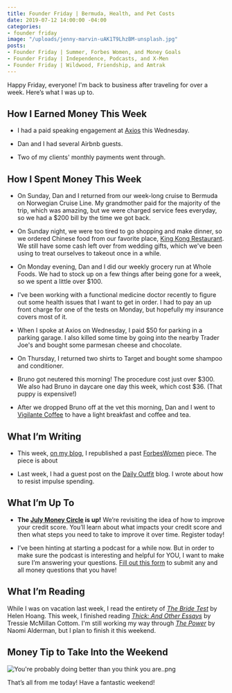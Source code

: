 ```yaml
---
title: Founder Friday | Bermuda, Health, and Pet Costs
date: 2019-07-12 14:00:00 -04:00
categories:
- founder friday
image: "/uploads/jenny-marvin-uAK1T9LhzBM-unsplash.jpg"
posts:
- Founder Friday | Summer, Forbes Women, and Money Goals
- Founder Friday | Independence, Podcasts, and X-Men
- Founder Friday | Wildwood, Friendship, and Amtrak
---
```


Happy Friday, everyone! I'm back to business after traveling for over a week. Here’s what I was up to.

## **How I Earned Money This Week**

* I had a paid speaking engagement at [Axios](https://www.axios.com/) this Wednesday.

* Dan and I had several Airbnb guests.

* Two of my clients' monthly payments went through.

## **How I Spent Money This Week**

* On Sunday, Dan and I returned from our week-long cruise to Bermuda on Norwegian Cruise Line. My grandmother paid for the majority of the trip, which was amazing, but we were charged service fees everyday, so we had a $200 bill by the time we got back.

* On Sunday night, we were too tired to go shopping and make dinner, so we ordered Chinese food from our favorite place, [King Kong Restaurant](https://www.kingkongadelphi.com/). We still have some cash left over from wedding gifts, which we've been using to treat ourselves to takeout once in a while.

* On Monday evening, Dan and I did our weekly grocery run at Whole Foods. We had to stock up on a few things after being gone for a week, so we spent a little over $100.

* I've been working with a functional medicine doctor recently to figure out some health issues that I want to get in order. I had to pay an up front charge for one of the tests on Monday, but hopefully my insurance covers most of it.

* When I spoke at Axios on Wednesday, I paid $50 for parking in a parking garage. I also killed some time by going into the nearby Trader Joe's and bought some parmesan cheese and chocolate.

* On Thursday, I returned two shirts to Target and bought some shampoo and conditioner.

* Bruno got neutered this morning! The procedure cost just over $300. We also had Bruno in daycare one day this week, which cost $36. (That puppy is expensive!)

* After we dropped Bruno off at the vet this morning, Dan and I went to [Vigilante Coffee](https://www.vigilantecoffee.com/) to have a light breakfast and coffee and tea.

## **What I’m Writing**

* This week, [on my blog](https://www.maggiegermano.com/blog/despite-having-less-support-women-outpace-men-in-financial-independence/), I republished a past [ForbesWomen](https://www.forbes.com/sites/maggiegermano/2019/06/17/despite-having-less-support-women-outpace-men-in-financial-independence/#2a34e1ec9462) piece. The piece is about

* Last week, I had a guest post on the [Daily Outfit](https://dailyoutfit.com/how-to-keep-impulse-spending-at-bay/) blog. I wrote about how to resist impulse spending.

## **What I’m Up To**

* **The [July Money Circle](https://www.eventbrite.com/e/money-circle-improving-your-credit-score-tickets-63873388023) is up!** We’re revisiting the idea of how to improve your credit score. You’ll learn about what impacts your credit score and then what steps you need to take to improve it over time. Register today!

* I’ve been hinting at starting a podcast for a while now. But in order to make sure the podcast is interesting and helpful for YOU, I want to make sure I’m answering your questions. [Fill out this form](https://docs.google.com/forms/d/e/1FAIpQLSf75z5itnYO-XOLStoqY5FXwuf8YI37ye5OD21Wv7tBGAqIVQ/viewform?usp=sf_link) to submit any and all money questions that you have!

## **What I’m Reading**

While I was on vacation last week, I read the entirety of *[The Bride Test](https://www.goodreads.com/book/show/39338454-the-bride-test)* by Helen Hoang. This week, I finished reading *[Thick: And Other Essays](https://www.goodreads.com/book/show/40365093-thick?ac=1&from_search=true)* by Tressie McMillan Cottom. I'm still working my way through *[The Power](https://www.goodreads.com/book/show/29751398-the-power?from_search=true)* by Naomi Alderman, but I plan to finish it this weekend.

## **Money Tip to Take Into the Weekend**

![You're probably doing better than you think you are..png](/uploads/You're%20probably%20doing%20better%20than%20you%20think%20you%20are..png)

That’s all from me today! Have a fantastic weekend!